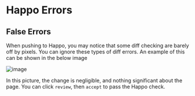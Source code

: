 # Happo Errors



## False Errors

When pushing to Happo, you may notice that some diff checking are barely off by pixels.  You can ignore these types of diff errors. An example of this can be shown in the below image

![image](https://user-images.githubusercontent.com/84801109/141023587-28176a4a-0fc2-4510-ba09-29b9fb4f0634.png)

In this picture, the change is negligible, and nothing significant about the page. You can click `review`, then `accept` to pass the Happo check.
